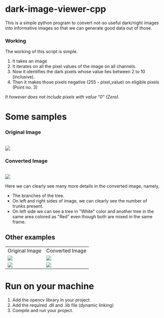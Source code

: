 # dark-image-viewer-cpp

This is a simple python program to convert not-so useful dark/night images into informative images so that we can generate good data out of those.

<h3>Working</h3>
The working of this script is simple.
<ol>
<li>It takes an image</li>
<li>It iterates on all the pixel values of the image on all channels.</li>
<li>Now it identifies the dark pixels whose value lies between 2 to 10 (inclusive).</li>
<li>Then it makes those pixels negative (255 - pixel_value) on eligible pixels (Point no. 3)</li>
</ol>

<i>It however does not include pixels with value "0" (Zero).</i>

# Some samples
<h3>Original Image</h3><br/>
<img src="https://i.imgur.com/WWaiF3A.jpg"/>
<h3>Converted Image</h3><br/>
<img src="https://i.imgur.com/BqlAgXg.jpg"/>

Here we can clearly see many more details in the converted image, namely,
<ul>
<li>The branches of the tree.</li>
<li>On left and right sides of image, we can clearly see the number of trunks present.</li>
<li>On left side we can see a tree in "White" color and another tree in the same area colored as "Red" even though both are mixed in the same frame.</li>
</ul>

<h2>Other examples</h2>

<table>
  <tr>
    <td>Original Image</td>
    <td>Converted Image</td>
  </tr>
  <tr>
    <td><img src="https://i.imgur.com/RNacECz.png"><br/></td>
    <td><img src="https://i.imgur.com/NC0YIAf.jpg"><br/></td>
  </tr>
  <tr>
    <td><img src="https://i.imgur.com/1E8spAI.png"><br/></td>
    <td><img src="https://i.imgur.com/UrFGiV5.jpg"><br/></td>
  </tr>
</table>


  
# Run on your machine
1. Add the opencv library in your project
2. Add the required .dll and .lib file (dynamic linking)
3. Compile and run your project.

